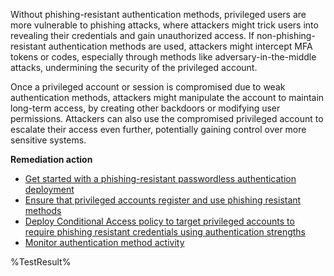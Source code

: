 Without phishing-resistant authentication methods, privileged users are more vulnerable to phishing attacks, where attackers might trick users into revealing their credentials and gain unauthorized access. If non-phishing-resistant authentication methods are used, attackers might intercept MFA tokens or codes, especially through methods like adversary-in-the-middle attacks, undermining the security of the privileged account.

Once a privileged account or session is compromised due to weak authentication methods, attackers might manipulate the account to maintain long-term access, by creating other backdoors or modifying user permissions. Attackers can also use the compromised privileged account to escalate their access even further, potentially gaining control over more sensitive systems.

**Remediation action**

- [Get started with a phishing-resistant passwordless authentication deployment](https://learn.microsoft.com/entra/identity/authentication/how-to-plan-prerequisites-phishing-resistant-passwordless-authentication)
- [Ensure that privileged accounts register and use phishing resistant methods](https://learn.microsoft.com/entra/identity/authentication/concept-authentication-strengths#authentication-strengths)
- [Deploy Conditional Access policy to target privileged accounts to require phishing resistant credentials using authentication strengths](https://learn.microsoft.com/entra/identity/conditional-access/policy-admin-phish-resistant-mfa)
- [Monitor authentication method activity](https://learn.microsoft.com/entra/identity/monitoring-health/concept-usage-insights-report#authentication-methods-activity)
<!--- Results --->
%TestResult%

